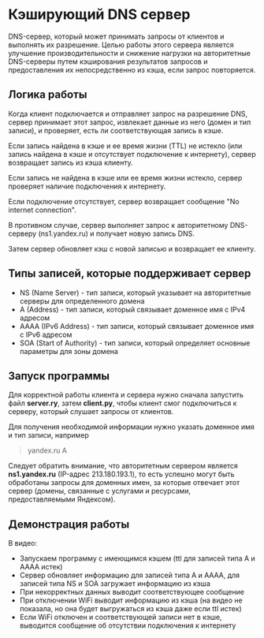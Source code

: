 # Кэширующий DNS сервер

DNS-сервер, который может принимать запросы от клиентов и выполнять их разрешение.
Целью работы этого сервера является улучшение производительности и снижение нагрузки на авторитетные DNS-серверы путем кэширования результатов запросов и предоставления их непосредственно из кэша, если запрос повторяется.

## Логика работы

Когда клиент подключается и отправляет запрос на разрешение DNS, сервер принимает этот запрос, извлекает данные из него (домен и тип записи), и проверяет, есть ли соответствующая запись в кэше.

Если запись найдена в кэше и ее время жизни (TTL) не истекло (или запись найдена в кэше и отсутствует подключение к интернету), сервер возвращает запись из кэша клиенту. 

Если запись не найдена в кэше или ее время жизни истекло, сервер проверяет наличие подключения к интернету.

Если подключение отсутствует, сервер возвращает сообщение "No internet connection". 

В противном случае, сервер выполняет запрос к авторитетному DNS-серверу (ns1.yandex.ru) и получает новую запись DNS. 

Затем сервер обновляет кэш с новой записью и возвращает ее клиенту.

## Типы записей, которые поддерживает сервер

* NS (Name Server) - тип записи, который указывает на авторитетные серверы для определенного домена
* A (Address) - тип записи, который связывает доменное имя с IPv4 адресом 
* AAAA (IPv6 Address) - тип записи, который связывает доменное имя с IPv6 адресом 
* SOA (Start of Authority) - тип записи, который определяет основные параметры для зоны домена

## Запуск программы

Для корректной работы клиента и сервера нужно сначала запустить файл **server.ry**, затем **client.py**, чтобы клиент смог подключиться к серверу, который слушает запросы от клиентов.

Для получения необходимой информации нужно указать доменное имя и тип записи, например

> yandex.ru A

Следует обратить внимание, что авторитетным сервером является **ns1.yandex.ru** (IP-адрес 213.180.193.1), то есть успешно могут быть обработаны запросы для доменных имен, за которые отвечает этот сервер (домены, связанные с услугами и ресурсами, предоставляемыми Яндексом).

## Демонстрация работы

В видео:

* Запускаем программу с имеющимся кэшем (ttl для записей типа A и AAAA истек)
* Сервер обновляет информацию для записей типа A и АААА, для записей типа NS и SOA загружает информацию из кэша
* При некорректных данных выводит соответствующее сообщение
* При отключении WiFi выводит информацию из кэша (на видео не показала, но она будет выгружаться из кэша даже если ttl истек) 
* Если WiFi отключен и соответствующей записи нет в кэше, выводится сообщение об отсутствии подключения к интернету 

